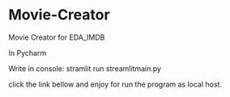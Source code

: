 # Movie-Creator
Movie Creator for EDA_IMDB


In Pycharm

Write in console: stramlit run streamlitmain.py

click the link bellow and enjoy for run the program as local host.




